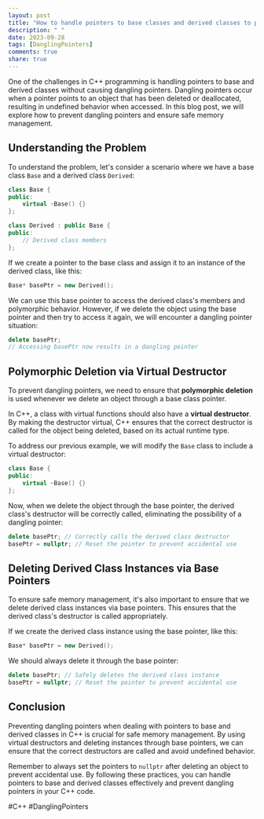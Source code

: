 ```yaml
---
layout: post
title: "How to handle pointers to base classes and derived classes to prevent dangling pointers in C++"
description: " "
date: 2023-09-28
tags: [DanglingPointers]
comments: true
share: true
---
```


One of the challenges in C++ programming is handling pointers to base and derived classes without causing dangling pointers. Dangling pointers occur when a pointer points to an object that has been deleted or deallocated, resulting in undefined behavior when accessed. In this blog post, we will explore how to prevent dangling pointers and ensure safe memory management.

## Understanding the Problem

To understand the problem, let's consider a scenario where we have a base class `Base` and a derived class `Derived`:

```cpp
class Base {
public:
    virtual ~Base() {}
};

class Derived : public Base {
public:
    // Derived class members
};
```

If we create a pointer to the base class and assign it to an instance of the derived class, like this:

```cpp
Base* basePtr = new Derived();
```

We can use this base pointer to access the derived class's members and polymorphic behavior. However, if we delete the object using the base pointer and then try to access it again, we will encounter a dangling pointer situation:

```cpp
delete basePtr;
// Accessing basePtr now results in a dangling pointer
```

## Polymorphic Deletion via Virtual Destructor

To prevent dangling pointers, we need to ensure that **polymorphic deletion** is used whenever we delete an object through a base class pointer.

In C++, a class with virtual functions should also have a **virtual destructor**. By making the destructor virtual, C++ ensures that the correct destructor is called for the object being deleted, based on its actual runtime type.

To address our previous example, we will modify the `Base` class to include a virtual destructor:

```cpp
class Base {
public:
    virtual ~Base() {}
};
```

Now, when we delete the object through the base pointer, the derived class's destructor will be correctly called, eliminating the possibility of a dangling pointer:

```cpp
delete basePtr; // Correctly calls the derived class destructor
basePtr = nullptr; // Reset the pointer to prevent accidental use
```

## Deleting Derived Class Instances via Base Pointers

To ensure safe memory management, it's also important to ensure that we delete derived class instances via base pointers. This ensures that the derived class's destructor is called appropriately.

If we create the derived class instance using the base pointer, like this:

```cpp
Base* basePtr = new Derived();
```

We should always delete it through the base pointer:

```cpp
delete basePtr; // Safely deletes the derived class instance
basePtr = nullptr; // Reset the pointer to prevent accidental use
```

## Conclusion

Preventing dangling pointers when dealing with pointers to base and derived classes in C++ is crucial for safe memory management. By using virtual destructors and deleting instances through base pointers, we can ensure that the correct destructors are called and avoid undefined behavior.

Remember to always set the pointers to `nullptr` after deleting an object to prevent accidental use. By following these practices, you can handle pointers to base and derived classes effectively and prevent dangling pointers in your C++ code.

#C++ #DanglingPointers